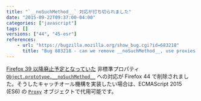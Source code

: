 ```yaml
---
title: "`__noSuchMethod__` 対応が打ち切られました"
date: "2015-09-22T09:37:00-04:00"
categories: ["javascript"]
tags: []
versions: ["44", "45-esr"]
references:
    - url: "https://bugzilla.mozilla.org/show_bug.cgi?id=683218"
      title: "Bug 683218 - can we remove __noSuchMethod__, use proxies instead?"
---
```

[Firefox 39 以降廃止予定となっていた](https://www.fxsitecompat.dev/ja/docs/2015/nosuchmethod-has-been-deprecated/) 非標準プロパティ [`Object.prototype.__noSuchMethod__`](https://developer.mozilla.org/docs/Web/JavaScript/Reference/Global_Objects/Object/noSuchMethod) への対応が Firefox 44 で削除されました。そうしたキャッチオール機構を実装したい場合は、ECMAScript 2015 (ES6) の [`Proxy`](https://developer.mozilla.org/docs/Web/JavaScript/Reference/Global_Objects/Proxy) オブジェクトで代用可能です。
